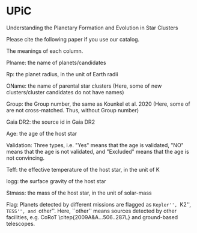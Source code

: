 # UPiC
Understanding the Planetary Formation and Evolution in Star Clusters

Please cite the following paper if you use our catalog. 

The meanings of each column.

Plname:     the name of planets/candidates

Rp:         the planet radius, in the unit of Earth radii

OName:      the name of parental star clusters (Here, some of new  clusters/cluster candidates do not have names)

Group:      the Group number, the same as Kounkel et al. 2020 (Here, some of are not cross-matched. Thus, without Group number)

Gaia DR2:   the source id in Gaia DR2

Age:        the age of the host star

Validation: Three types, i.e. "Yes" means that the age is validated, "NO" means that the age is not validated, and "Excluded" means that the age is not convincing. 

Teff:       the effective temperature of the host star, in the unit of K

logg:       the surface gravity of the host star

Stmass:     the mass of the host star, in the unit of solar-mass

Flag:       Planets detected by different missions are flagged as ``Kepler'', ``K2'', ``TESS'', and ``other''. Here, ``other'' means sources detected by other facilities, e.g. CoRoT \citep{2009A&A...506..287L} and ground-based telescopes. 

